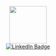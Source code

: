 


<div id="header" align="center">
  <img src="https://media.giphy.com/media/zijzKcHeOfP72RCers/giphy.gif" width="100"/>
</div>
<div id="badges" align="center">
  <a href="https://www.linkedin.com/in/pip-allen-1b9692205/">
    <img src="https://img.shields.io/badge/LinkedIn-blue?style=for-the-badge&logo=linkedin&logoColor=white" alt="LinkedIn Badge"/>
  </a>


